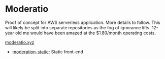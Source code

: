 # Moderatio

Proof of concept for AWS serverless application. More details to follow. This will likely be split into separate repositories as the fog of ignorance lifts. 12-year old me would have been amazed at the \$1.80/month operating costs.

[moderatio.xyz](http://moderatio.xyz/)

- [moderation-static](https://github.com/ikenley/moderatio-static): Static front-end
